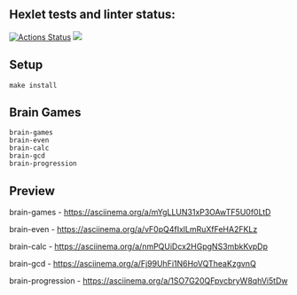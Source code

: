 ## Hexlet tests and linter status:
[![Actions Status](https://github.com/THEBESTol0ch/frontend-project-44/workflows/hexlet-check/badge.svg)](https://github.com/THEBESTol0ch/frontend-project-44/actions) <a href="https://codeclimate.com/github/THEBESTol0ch/frontend-project-44/maintainability"><img src="https://api.codeclimate.com/v1/badges/0e543a0a538052e21e53/maintainability" /></a>

## Setup
```
make install
```

## Brain Games
```
brain-games
brain-even
brain-calc
brain-gcd
brain-progression
```

## Preview
brain-games - https://asciinema.org/a/mYgLLUN31xP3OAwTF5U0f0LtD

brain-even - https://asciinema.org/a/vF0pQ4fIxlLmRuXfFeHA2FKLz

brain-calc - https://asciinema.org/a/nmPQUiDcx2HGpgNS3mbkKvpDp

brain-gcd - https://asciinema.org/a/Fj99UhFi1N6HoVQTheaKzgvnQ

brain-progression - https://asciinema.org/a/1SO7G20QFpvcbryW8qhVi5tDw
